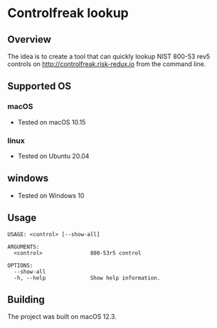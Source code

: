 # Controlfreak lookup

## Overview

The idea is to create a tool that can quickly lookup NIST 800-53 rev5 controls on http://controlfreak.risk-redux.io from the command line.

## Supported OS
### macOS
- Tested on macOS 10.15

### linux
- Tested on Ubuntu 20.04

## windows
- Tested on Windows 10

## Usage

```
USAGE: <control> [--show-all]

ARGUMENTS:
  <control>               800-53r5 control 

OPTIONS:
  --show-all
  -h, --help              Show help information.
```

## Building

The project was built on macOS 12.3.
